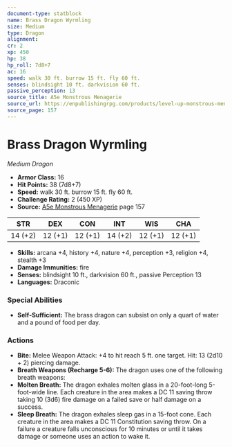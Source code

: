 ```yaml
---
document-type: statblock
name: Brass Dragon Wyrmling
size: Medium
type: Dragon
alignment: 
cr: 2
xp: 450
hp: 38
hp_roll: 7d8+7
ac: 16
speed: walk 30 ft. burrow 15 ft. fly 60 ft.
senses: blindsight 10 ft. darkvision 60 ft. 
passive_perception: 13
source_title: A5e Monstrous Menagerie
source_url: https://enpublishingrpg.com/products/level-up-monstrous-menagerie-a5e
source_page: 157
---
```


# Brass Dragon Wyrmling

*Medium* *Dragon*

- **Armor Class:** 16
- **Hit Points:** 38 (7d8+7)
- **Speed:** walk 30 ft. burrow 15 ft. fly 60 ft.
- **Challenge Rating:** 2 (450 XP)
- **Source:** [A5e Monstrous Menagerie](https://enpublishingrpg.com/products/level-up-monstrous-menagerie-a5e) page 157

| STR | DEX | CON | INT | WIS | CHA |
| --- | --- | --- | --- | --- | --- |
| 14 (+2) | 12 (+1) | 12 (+1) | 14 (+2) | 12 (+1) | 12 (+1) |

- **Skills:** arcana +4, history +4, nature +4, perception +3, religion +4, stealth +3
- **Damage Immunities:** fire
- **Senses:** blindsight 10 ft., darkvision 60 ft., passive Perception 13
- **Languages:** Draconic

### Special Abilities

- **Self-Sufficient:** The brass dragon can subsist on only a quart of water and a pound of food per day.

### Actions

- **Bite:** Melee Weapon Attack: +4 to hit  reach 5 ft.  one target. Hit: 13 (2d10 + 2) piercing damage.
- **Breath Weapons (Recharge 5-6):** The dragon uses one of the following breath weapons:
- **Molten Breath:** The dragon exhales molten glass in a 20-foot-long  5-foot-wide line. Each creature in the area makes a DC 11 saving throw  taking 10 (3d6) fire damage on a failed save or half damage on a success.
- **Sleep Breath:** The dragon exhales sleep gas in a 15-foot cone. Each creature in the area makes a DC 11 Constitution saving throw. On a failure  a creature falls unconscious for 10 minutes or until it takes damage or someone uses an action to wake it.
